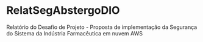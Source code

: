 # RelatSegAbstergoDIO
Relatório do Desafio de Projeto - Proposta de implementação da Segurança do Sistema da Indústria Farmacêutica em nuvem AWS 
